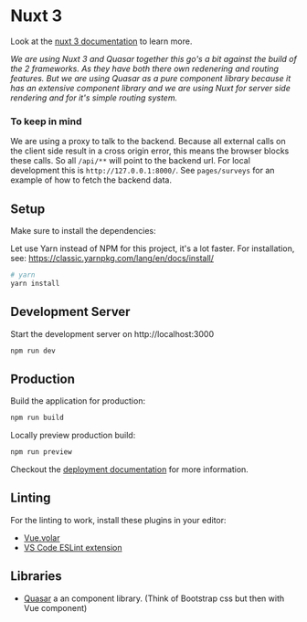 # Nuxt 3

Look at the [nuxt 3 documentation](https://v3.nuxtjs.org) to learn more.

_We are using Nuxt 3 and Quasar together this go's a bit against the build of the 2 frameworks. As they have both there own redenering and routing features. But we are using Quasar as a pure component library because it has an extensive component library and we are using Nuxt for server side rendering and for it's simple routing system._

### To keep in mind

We are using a proxy to talk to the backend. Because all external calls on the client side result in a cross origin error, this means the browser blocks these calls.
So all `/api/**` will point to the backend url. For local development this is `http://127.0.0.1:8000/`.
See `pages/surveys` for an example of how to fetch the backend data.

## Setup

Make sure to install the dependencies:

Let use Yarn instead of NPM for this project, it's a lot faster.
For installation, see: https://classic.yarnpkg.com/lang/en/docs/install/

```bash
# yarn
yarn install
```

## Development Server

Start the development server on http://localhost:3000

```bash
npm run dev
```

## Production

Build the application for production:

```bash
npm run build
```

Locally preview production build:

```bash
npm run preview
```

Checkout the [deployment documentation](https://v3.nuxtjs.org/guide/deploy/presets) for more information.

## Linting

For the linting to work, install these plugins in your editor:
- [Vue.volar](https://marketplace.visualstudio.com/items?itemName=Vue.volar)
- [VS Code ESLint extension](https://marketplace.visualstudio.com/items?itemName=dbaeumer.vscode-eslint)

## Libraries

- [Quasar](https://quasar.dev/) a an component library. (Think of Bootstrap css but then with Vue component)
